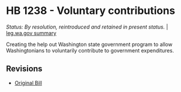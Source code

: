 # HB 1238 - Voluntary contributions
*Status: By resolution, reintroduced and retained in present status.* | [leg.wa.gov summary](https://app.leg.wa.gov/billsummary?BillNumber=1238&Year=2021)

Creating the help out Washington state government program to allow Washingtonians to voluntarily contribute to government expenditures.

## Revisions
* [Original Bill](1/)